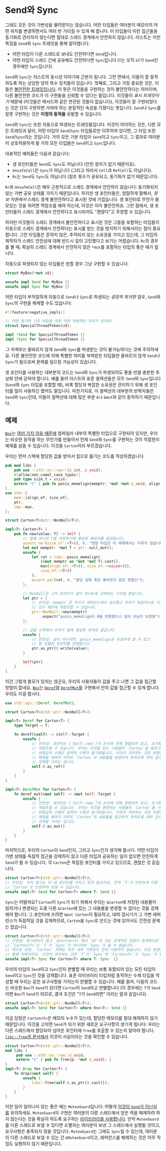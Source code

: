 # Send와 Sync

그래도 모든 것이 가변성을 물려받지는 않습니다. 어떤 타입들은 여러분이 메모리의 어떤 위치를 변경하면서도 여러 번 가리킬 수 있게 해 줍니다. 이 타입들이 이런 접근들을 동기화로 관리하지 않는다면 절대로 스레드 경계에서 안전하지 않습니다. 
러스트는 이런 특징을 `Send`와 `Sync` 트레잇을 통해 알아챕니다.

* 어떤 타입이 다른 스레드로 보내도 안전하다면 `Send`입니다.
* 어떤 타입이 스레드 간에 공유해도 안전하다면 `Sync`입니다 (`T`는 오직 `&T`가 `Send`인 경우에만 `Sync`입니다).

`Send`와 `Sync`는 러스트의 동시성 이야기에 근본이 됩니다. 그런 면에서, 이들이 잘 동작하도록 하는 상당한 양의 특수 장치들이 있습니다. 첫째로, 그리고 가장 중요한 것은, 이들은 [불안전한 트레잇입니다][unsafe_traits]. 
이 뜻은 이것들을 구현하는 것이 불안전하다는 의미이며, 다른 불안전한 코드가 이 구현들을 신뢰할 수 있다는 말입니다. 이것들이 *표시 트레잇이기* 때문에 (이것들은 메서드와 같은 연관된 것들이 없습니다), 
이것들이 잘 구현되었다는 것은 단지 구현하면 가져야 하는 본질적인 속성을 가졌다는 뜻입니다. `Send`나 `Sync`를 잘못 구현하는 것은 **미정의 동작을** 유발할 수 있습니다.

`Send`와 `Sync`는 또한 자동으로 파생되는 트레잇들입니다. 이것이 의미하는 것은, 다른 모든 트레잇과 달리, 어떤 타입이 `Send`/`Sync` 타입들로만 이루어져 있다면, 그 타입 또한 `Send`/`Sync`라는 것입니다. 
거의 모든 기본 타입이 `Send`이고 `Sync`이고, 그 결과로 여러분이 상호작용하게 될 거의 모든 타입들은 `Send`이고 `Sync`입니다. 

대표적인 예외들은 다음과 같습니다:

* 생 포인터들은 `Send`도 `Sync`도 아닙니다 (안전 장치가 없기 때문이죠).
* `UnsafeCell`은 `Sync`가 아닙니다 (그리고 따라서 `Cell`과 `RefCell`도 아닙니다).
* `Rc`는 `Send`도 `Sync`도 아닙니다 (참조 횟수가 공유되고, 동기화가 없기 때문입니다).

`Rc`와 `UnsafeCell`은 매우 근본적으로 스레드 경계에서 안전하지 않습니다: 동기화되지 않는 가변 공유 상태를 가지기 때문입니다. 하지만 생 포인터들은, 엄밀하게 말해서, *정보 차원에서* 스레드 경계 불안전하다고 표시된 것에 가깝습니다. 
생 포인터로 무언가 쓸모있는 것을 하려면 역참조를 해야 하는데, 이것은 이미 불안전하죠. 그런 점에서, 생 포인터들이 스레드 경계에서 안전하다고 표시되어도 "괜찮다"고 주장할 수 있습니다.

하지만 이것들이 스레드 경계에서 불안전하다고 표시된 것은 그들을 포함하는 타입들이 자동으로 스레드 경계에서 안전하다는 표시를 받는 것을 방지하기 위해서라는 점이 중요합니다. 
그런 타입들은 흔하지 않은, 추적되지 않는 소유권을 가지고 있는데, 그 타입의 제작자가 스레드 안전성에 대해 반드시 깊이 고민했다고 보기는 어렵습니다. 
`Rc`의 경우를 볼 때, 확실히 스레드 경계에서 안전하지 않은 `*mut`를 포함하는 타입의 좋은 예가 됩니다.

자동으로 파생되지 않는 타입들은 원할 경우 그냥 구현할 수 있습니다:

```rust
struct MyBox(*mut u8);

unsafe impl Send for MyBox {}
unsafe impl Sync for MyBox {}
```

어떤 타입이 부적절하게 자동으로 `Send`나 `Sync`로 파생되는 *굉장히 희귀한* 경우, `Send`와 `Sync`의 구현을 해제할 수도 있습니다:

```rust
#![feature(negative_impls)]

// 어떤 동기화 기초 타입을 위한 어떤 마법적인 의미가 있어요!
struct SpecialThreadToken(u8);

impl !Send for SpecialThreadToken {}
impl !Sync for SpecialThreadToken {}
```

*그 자체로는* 올바르지 않게 `Send`와 `Sync`를 파생받는 것이 불가능하다는 것에 주의하세요. 다른 불안전한 코드에 의해 특별한 의미를 부여받은 타입들만 올바르지 않게 `Send`나 `Sync`가 됨으로써 문제를 일으킬 가능성이 있습니다.

생 포인터를 사용하는 대부분의 코드는 `Send`와 `Sync`가 파생되어도 좋을 만큼 충분한 추상화 안에 갇혀야 합니다. 예를 들어 러스트의 표준 컬렉션들은 모두 `Send`와 `Sync`입니다 (`Send`와 `Sync` 타입을 포함할 때), 
비록 할당과 복잡한 소유권은 관리하기 위해 생 포인터를 많이 사용하긴 했어도 말입니다. 마찬가지로, 이 컬렉션의 대부분의 반복자들은 `Send`와 `Sync`인데, 이들이 컬렉션에 대해 많은 부분 `&`나 `&mut`와 같이 동작하기 때문입니다.

## 예제

[`Box`][box-doc]는 [여러 가지 이유 때문에][box-is-special] 컴파일러 내부의 특별한 타입으로 구현되어 있지만, 우리는 비슷한 동작을 하는 무언가를 만들어서 언제 `Send`와 `Sync`를 구현하는 것이 적절한지 예제를 삼을 수 있습니다. 
이것을 `Carton`이라 부르겠습니다.

우리는 먼저 스택에 할당된 값을 받아서 힙으로 옮기는 코드를 작성하겠습니다.

```rust
pub mod libc {
    pub use ::std::os::raw::{c_int, c_void};
    #[allow(non_camel_case_types)]
    pub type size_t = usize;
    extern "C" { pub fn posix_memalign(memptr: *mut *mut c_void, align: size_t, size: size_t) -> c_int; }
}
use std::{
    mem::{align_of, size_of},
    ptr,
    cmp::max,
};

struct Carton<T>(ptr::NonNull<T>);

impl<T> Carton<T> {
    pub fn new(value: T) -> Self {
        // 힙에 하나의 T를 저장하기에 충분한 메모리를 할당합니다.
        assert_ne!(size_of::<T>(), 0, "영량 타입은 이 예제에서는 다루지 않습니다");
        let mut memptr: *mut T = ptr::null_mut();
        unsafe {
            let ret = libc::posix_memalign(
                (&mut memptr as *mut *mut T).cast(),
                max(align_of::<T>(), size_of::<usize>()),
                size_of::<T>()
            );
            assert_eq!(ret, 0, "할당 실패 혹은 올바르지 않은 정렬선");
        };

        // NonNull은 그저 포인터가 널이 아니도록 강제하는 구조일 뿐입니다.
        let ptr = {
            // 안전성: memptr 은 우리가 레퍼런스에서 생성했고 우리가 독점적으로 가지고
            // 있기 때문에 역참조할 수 있습니다.
            ptr::NonNull::new(memptr)
                .expect("posix_memalign이 0을 반환했으니 널이 아님이 보장됨")
        };

        // 값을 스택에서 우리가 힙에 할당한 위치로 옮깁니다.
        unsafe {
            // 안전성: 널이 아니라면, posix_memalign은 유효하게 쓸 수 있고
            // 잘 정렬된 포인터를 반환합니다.
            ptr.as_ptr().write(value);
        }

        Self(ptr)
    }
}
```

이건 그렇게 쓸모가 있지는 않군요, 우리의 사용자들이 값을 주고 나면 그 값을 접근할 방법이 없네요. [`Box`][box-doc]는 [`Deref`와][deref-doc] [`DerefMut`를][deref-mut-doc] 구현해서 안의 값을 접근할 수 있게 합니다. 
우리도 이걸 합시다.

```rust
use std::ops::{Deref, DerefMut};

struct Carton<T>(std::ptr::NonNull<T>);

impl<T> Deref for Carton<T> {
    type Target = T;

    fn deref(&self) -> &Self::Target {
        unsafe {
            // 안전성: 포인터는 [`Self::new`]의 논리에 의해 정렬되어 있고, 초기화되었으며,
            // 역참조할 수 있습니다. 우리는 이것을 읽는 사람들이 `Carton`을 빌리기를 요구하고,
            // 반환값의 수명은 입력의 수명과 동기화됩니다. 이것이 의미하는 것은 반환된 레퍼런스가
            // 해제될 때까지 아무도 `Carton`의 내용물을 변경하지 못하도록 대여 검사기가
            // 강제할 거라는 겁니다.
            self.0.as_ref()
        }
    }
}

impl<T> DerefMut for Carton<T> {
    fn deref_mut(&mut self) -> &mut Self::Target {
        unsafe {
            // 안전성: 포인터는 [`Self::new`]의 논리에 의해 정렬되어 있고, 초기화되었으며,
            // 역참조할 수 있습니다. 우리는 이것을 변경하는 사람들이 `Carton`을 가변으로 빌리기를 요구하고,
            // 반환값의 수명은 입력의 수명과 동기화됩니다. 이것이 의미하는 것은 반환된 가변 레퍼런스가
            // 해제될 때까지 아무도 `Carton`의 내용물을 접근하지 못하도록 대여 검사기가
            // 강제할 거라는 겁니다.
            self.0.as_mut()
        }
    }
}
```

마지막으로, 우리의 `Carton`이 `Send`인지, 그리고 `Sync`인지 생각해 봅시다. 어떤 타입이 가변 상태를 독점적 접근을 강제하지 않고 다른 타입과 공유하는 일이 없으면 안전하게 `Send`가 될 수 있습니다. 
각 `Carton`은 독립된 포인터를 가지고 있으므로, 괜찮은 것 같습니다.

```rust
struct Carton<T>(std::ptr::NonNull<T>);
// 안전성: 우리 말고는 이 생 포인터를 가지고 있지 않으므로, 만약 `T`가 안전하게 다른 스레드로 보낼 수 있다면
// `Carton`도 안전하게 보낼 수 있습니다.
unsafe impl<T> Send for Carton<T> where T: Send {}
```

`Sync`는 어떨까요? `Carton`이 `Sync`가 되기 위해서 우리는 `&Carton`에 저장된 내용물이 읽히거나 변경되는 도중 다른 `&Carton`에 있는 그 내용물을 변경할 수 없다는 것을 강제해야 합니다. 
그 포인터에 쓰려면 `&mut Carton`이 필요하고, 대여 검사기가 그 가변 레퍼런스가 독점적일 것을 강제하므로, `Carton`을 `Sync`로 만드는 것에 있어서도 건전성 문제는 없습니다.

```rust
struct Carton<T>(std::ptr::NonNull<T>);
// 안전성: 동기화되지 않고 `&Carton<T>`에서 `&T`로 가는 공개적인 방법이 존재하므로 (`Deref` 같은),
// `Carton<T>`는 `T`가 `Sync`가 아니라면 `Sync`가 될 수 없습니다.
// 역으로 보면, `Carton` 자체는 아무 내부 가변성도 전혀 사용하지 않습니다: 모든 변경은 독점적 레퍼런스(`&mut`)를
// 통해 이루어지죠. 이것이 의미하는 것은 `T`가 `Sync`면 `Carton<T>`가 `Sync`가 되기에 충분하다는 겁니다:
unsafe impl<T> Sync for Carton<T> where T: Sync  {}
```

우리의 타입이 `Send`이고 `Sync`인지 판별할 때 우리는 보통 포함되어 있는 모든 타입이 `Send`이고 `Sync`인 것을 강제합니다. 표준 라이브러리 타입처럼 동작하는 수제 타입을 작성할 때 우리는 같은 요구사항을 가지는지 판별할 수 있습니다. 
예를 들어, 다음의 코드는 비슷한 `Box`가 `Send`가 된다면 `Carton`이 `Send`라고 판별합니다 (이 경우에는 `T`가 `Send`이면 `Box`가 `Send`가 되므로, 결국 조건은 "`T`가 `Send`라면" 이라는 말과 같습니다).

```rust
struct Carton<T>(std::ptr::NonNull<T>);
unsafe impl<T> Send for Carton<T> where Box<T>: Send {}
```

지금 당장은 `Carton<T>`은 메모리 누수가 있는데, 할당한 메모리를 절대 해제하지 않기 때문입니다. 이것을 고치면 `Send`가 되기 위한 새로운 요구사항이 생기게 됩니다: 
우리는 다른 스레드에서 할당되어 넘어온 포인터에 `free`를 호출할 수 있는지 알아야 합니다. [`libc::free`의 문서에서][libc-free-docs] 이것이 사실이라는 것을 확인할 수 있습니다.

```rust
struct Carton<T>(std::ptr::NonNull<T>);
mod libc {
     pub use ::std::os::raw::c_void;
     extern "C" { pub fn free(p: *mut c_void); }
}
impl<T> Drop for Carton<T> {
    fn drop(&mut self) {
        unsafe {
            libc::free(self.0.as_ptr().cast());
        }
    }
}
```

이런 일이 일어나지 않는 좋은 예는 `MutexGuard`입니다: 어떻게 [이것이 `Send`가 아닌지를][mutex-guard-not-send-docs-rs] 유의하세요. 
`MutexGuard`의 구현은 여러분이 다른 스레드에서 얻은 락을 해제하려 하지 않는다는 것을 확실히 하도록 요구하는 [라이브러리를 사용합니다][mutex-guard-not-send-comment]. 
만약 `MutexGuard`를 다른 스레드로 보낼 수 있다면 소멸자는 여러분이 보낸 그 스레드에서 실행될 것이고, 요구사항은 충족되지 않을 것입니다. 
`MutexGuard`는 그래도 `Sync`일 수 있는데, 여러분이 다른 스레드로 보낼 수 있는 건 `&MutexGuard`이고, 레퍼런스를 해제하는 것은 아무 작업도 실행하지 않기 때문입니다.

[unsafe_traits]: safe-unsafe-meaning.html
[box-doc]: https://doc.rust-lang.org/std/boxed/struct.Box.html
[box-is-special]: https://manishearth.github.io/blog/2017/01/10/rust-tidbits-box-is-special/
[deref-doc]: https://doc.rust-lang.org/core/ops/trait.Deref.html
[deref-mut-doc]: https://doc.rust-lang.org/core/ops/trait.DerefMut.html
[mutex-guard-not-send-docs-rs]: https://doc.rust-lang.org/std/sync/struct.MutexGuard.html#impl-Send-for-MutexGuard%3C'_,+T%3E
[mutex-guard-not-send-comment]: https://github.com/rust-lang/rust/issues/23465#issuecomment-82730326
[libc-free-docs]: https://linux.die.net/man/3/free
